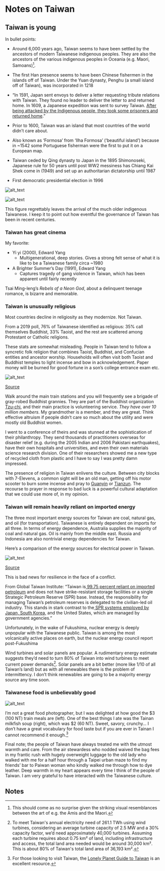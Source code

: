 
# Notes on Taiwan


## Taiwan is young

In bullet points:



* Around 6,000 years ago, Taiwan seems to have been settled by the ancestors of modern Taiwanese indigenous peoples. They are also the ancestors of the various indigenous peoples in Oceania (e.g. Maori, Samoans)[^1].


* The first Han presence seems to have been Chinese fishermen in the islands off of Taiwan. Under the Yuan dynasty, Penghu (a small island off of Taiwan), was incorporated in 1218
* “In 1591, Japan sent envoys to deliver a letter requesting tribute relations with Taiwan. They found no leader to deliver the letter to and returned home. In 1609, a Japanese expedition was sent to survey Taiwan. [After being attacked by the Indigenous people, they took some prisoners and returned home](https://en.wikipedia.org/wiki/Taiwan#History).”
* Prior to 1600, Taiwan was an island that most countries of the world didn’t care about. 
* Also known as ‘Formosa’ from ‘Ilha Formosa’ (‘beautiful island’) because in ~1542 some Portuguese fisherman were the first to put it on a European map.
* Taiwan ceded by Qing dynasty to Japan in the 1895 Shimonoseki, Japanese rule for 50 years until post WW2 messiness has Chiang Kai Shek come in (1949) and set up an authoritarian dictatorship until 1987
* First democratic presidential election in 1996



![alt_text](/taiwan_map.png "image_tooltip")



![alt_text](/history_taiwan.png "image_tooltip")


This figure regrettably leaves the arrival of the much older indigenous Taiwanese. I keep it to point out how eventful the governance of Taiwan has been in recent centuries.


### Taiwan has great cinema

My favorite:


* Yi yi (2000), Edward Yang
    * Multigenerational, deep stories. Gives a strong felt sense of what it is like to be a Taiwanese family circa ~1980
* A Brighter Summer’s Day (1991), Edward Yang
    * Captures tragedy of gang violence in Taiwan, which has been apparent until fairly recently

Tsai Ming-leng’s _Rebels of a Neon God_, about a delinquent teenage romance, is bizarre and memorable.


### Taiwan is unusually religious

Most countries decline in religiosity as they modernize. Not Taiwan. 

From a 2019 poll, 76% of Taiwanese identified as religious: 35% call themselves Buddhist, 33% Taoist, and the rest are scattered among Protestant or Catholic religions. 

These stats are somewhat misleading. People in Taiwan tend to follow a syncretic folk religion that combines Taoist, Buddhist, and Confucian entities and ancestor worship. Households will often visit both Taoist and Buddhist temples to light incense and bow in acknowledgement. Paper money will be burned for good fortune in a son’s college entrance exam etc.



![alt_text](/tzu_chi.png "image_tooltip")


[Source](https://www.dreamstime.com/buddhist-activity-tzu-chi-hospital-hualien-may-buddhist-activity-tzu-chi-hospital-may-hualien-taiwan-image174676074)

Walk around the main train stations and you will frequently see a brigade of gray-robed Buddhist grannies. They are part of the Buddhist organization [Tzu-chi](https://en.wikipedia.org/wiki/Tzu_Chi#International_disaster_relief), and their main practice is volunteering service. _They have over 10 million members_. My grandmother is a member, and they are great. Think effective altruism if people didn’t care so much about the utility and were mostly old Buddhist women.

I went to a conference of theirs and was stunned at the sophistication of their philanthropy. They send thousands of practitioners overseas for disaster relief (e.g. during the 2005 Indian and 2006 Pakistani earthquakes), have their own hospitals and universities, and even their own materials science research division. One of their researchers showed me a new type of recycled cloth from plastic and I have to say I was pretty damn impressed.

The presence of religion in Taiwan enlivens the culture. Between city blocks with 7-Elevens, a common sight will be an old man, getting off his motor scooter to burn some incense and pray to [Guanyin](https://en.wikipedia.org/wiki/Guanyin) or [Tianzun](https://en.wikipedia.org/wiki/Lingbao_Tianzun). The recourse to prayer in response to bad luck is a powerful cultural adaptation that we could use more of, in my opinion.


### Taiwan will remain heavily reliant on imported energy

The three most important energy sources for Taiwan are coal, natural gas, and oil (for transportation). Taiwanese is entirely dependent on imports for all three. In terms of energy dependence, Australia supplies the majority of coal and natural gas. Oil is mainly from the middle east. Russia and Indonesia are also nontrivial energy dependencies for Taiwan. 

Here’s a comparison of the energy sources for electrical power in Taiwan.

![alt_text](/taiwan_energy.png "image_tooltip")


[Source](https://www.researchgate.net/figure/Taiwans-energy-shift-Source-Compiled-by-authors-based-on-Monthly-Statistics-Report_fig1_370793927)

This is bad news for resilience in the face of a conflict.

From Global Taiwan Institute: “Taiwan is[ 99.75 percent reliant on imported petroleum](https://www.esist.org.tw/publication/page2#ebook) and does not have strike-resistant storage facilities or a single Strategic Petroleum Reserve (SPR) base. Instead, the responsibility for managing Taiwan’s petroleum reserves is delegated to the civilian-led oil industry. This stands in stark contrast to the[ SPR systems employed by Japan, South Korea,](https://www.storm.mg/article/4474040?mode=whole) and the United States, which are managed by government agencies.”

Unfortunately, in the wake of Fukushima, nuclear energy is deeply unpopular with the Taiwanese public. Taiwan is among the most volcanically active places on earth, but the nuclear energy council report post-Fukushima 

Wind turbines and solar panels are popular. A rudimentary energy estimate suggests they’d need to turn 80% of Taiwan into wind turbines to meet current power demands[^2]. Solar panels are a bit better (more like 1/10 of all Taiwan’s land) but as with all renewables there is the problem of intermittency. I don’t think renewables are going to be a majority energy source any time soon.


### Taiwanese food is unbelievably good


![alt_text](/taiwan_food.png "image_tooltip")



I’m not a great food photographer, but I was delighted at how good the $3 (100 NT) train meals are (left). One of the best things I ate was the Tainan milkfish soup (right), which was $2 (60 NT). Sweet, savory, crunchy… I don’t have a great vocabulary for food taste but if you are ever in Tainan I cannot recommend it enough.[^3]

Final note; the people of Taiwan have always treated me with the utmost warmth and care. From the air stewardess who nodded waived the bag fees in my frantic rush with hugely overweight luggage to the old lady who walked with me for a half hour through a Taipei urban maze to find my friends’ bar to Paiwan woman who kindly walked me through how to dye leather. Deep warmth in my heart appears every time I think of the people of Taiwan. I am very grateful to have interacted with the Taiwanese culture.


<!-- Footnotes themselves at the bottom. -->
## Notes

[^1]:

     This should come as no surprise given the striking visual resemblances between the art of e.g. the Amis and the Maori.

[^2]:
     To meet Taiwan's annual electricity need of 261.1 TWh using wind turbines, considering an average turbine capacity of 2.5 MW and a 30% capacity factor, we’d need approximately 40,000 turbines. Assuming each turbine requires about 0.75 km² of land, including infrastructure and access, the total land area needed would be around 30,000 km². This is about 80% of Taiwan's total land area of 36,193 km². 

[^3]:
     For those looking to visit Taiwan, the [Lonely Planet Guide to Taiwan](https://shop.lonelyplanet.com/products/taiwan) is an excellent resource.
